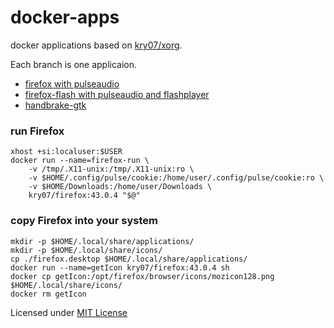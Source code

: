 # docker-apps
docker applications based on [kry07/xorg](https://github.com/Kry07/docker-xorg).

Each branch is one applicaion.

 - [firefox with pulseaudio](https://github.com/Kry07/docker-apps/tree/firefox)
 - [firefox-flash with pulseaudio and flashplayer](https://github.com/Kry07/docker-apps/tree/firefox-flash)
 - [handbrake-gtk](https://github.com/Kry07/docker-apps/tree/handbrake-gtk)

### run Firefox
```
xhost +si:localuser:$USER
docker run --name=firefox-run \
	-v /tmp/.X11-unix:/tmp/.X11-unix:ro \
	-v $HOME/.config/pulse/cookie:/home/user/.config/pulse/cookie:ro \
	-v $HOME/Downloads:/home/user/Downloads \
	kry07/firefox:43.0.4 "$@"
```

### copy Firefox into your system
```
mkdir -p $HOME/.local/share/applications/
mkdir -p $HOME/.local/share/icons/ 
cp ./firefox.desktop $HOME/.local/share/applications/
docker run --name=getIcon kry07/firefox:43.0.4 sh
docker cp getIcon:/opt/firefox/browser/icons/mozicon128.png $HOME/.local/share/icons/
docker rm getIcon 
```
Licensed under [MIT License](LICENSE)
